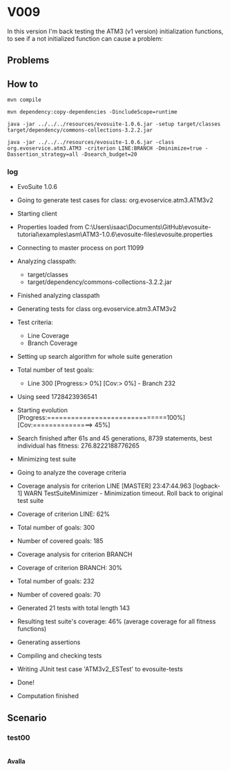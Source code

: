 # V009
In this version I'm back testing the ATM3 (v1 version) initialization functions,
to see if a not initialized function can cause a problem:

## Problems


## How to
```shell
mvn compile
```
```shell
mvn dependency:copy-dependencies -DincludeScope=runtime
```
```shell
java -jar ../../../resources/evosuite-1.0.6.jar -setup target/classes target/dependency/commons-collections-3.2.2.jar
```
```shell
java -jar ../../../resources/evosuite-1.0.6.jar -class org.evoservice.atm3.ATM3 -criterion LINE:BRANCH -Dminimize=true -Dassertion_strategy=all -Dsearch_budget=20
```
### log
* EvoSuite 1.0.6
* Going to generate test cases for class: org.evoservice.atm3.ATM3v2
* Starting client
* Properties loaded from C:\Users\isaac\Documents\GitHub\evosuite-tutorial\examples\asm\ATM3-1.0.6\evosuite-files\evosuite.properties
* Connecting to master process on port 11099
* Analyzing classpath:
  - target/classes
  - target/dependency/commons-collections-3.2.2.jar
* Finished analyzing classpath
* Generating tests for class org.evoservice.atm3.ATM3v2
* Test criteria:
  - Line Coverage
  - Branch Coverage
* Setting up search algorithm for whole suite generation
* Total number of test goals:
  - Line 300
    [Progress:>                             0%] [Cov:>                                  0%]  - Branch 232
* Using seed 1728423936541
* Starting evolution
  [Progress:==============================100%] [Cov:===============>                   45%]
* Search finished after 61s and 45 generations, 8739 statements, best individual has fitness: 276.8222188776265
* Minimizing test suite
* Going to analyze the coverage criteria
* Coverage analysis for criterion LINE
  [MASTER] 23:47:44.963 [logback-1] WARN  TestSuiteMinimizer - Minimization timeout. Roll back to original test suite
* Coverage of criterion LINE: 62%
* Total number of goals: 300
* Number of covered goals: 185
* Coverage analysis for criterion BRANCH
* Coverage of criterion BRANCH: 30%
* Total number of goals: 232
* Number of covered goals: 70
* Generated 21 tests with total length 143
* Resulting test suite's coverage: 46% (average coverage for all fitness functions)
* Generating assertions
* Compiling and checking tests
* Writing JUnit test case 'ATM3v2_ESTest' to evosuite-tests
* Done!

* Computation finished

## Scenario
### test00
```
```
#### Avalla
```
```